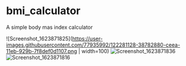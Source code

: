 # bmi_calculator

A simple body mas index calculator

![Screenshot_1623871825](https://user-images.githubusercontent.com/77935992/122281128-38782880-ceea-11eb-929b-7f8def0d1107.png | width=100)
![Screenshot_1623871836](https://user-images.githubusercontent.com/77935992/122281136-39a95580-ceea-11eb-8afa-5c893461340f.png)
![Screenshot_1623871816](https://user-images.githubusercontent.com/77935992/122281140-3a41ec00-ceea-11eb-8f4c-954f8cbedd37.png)

